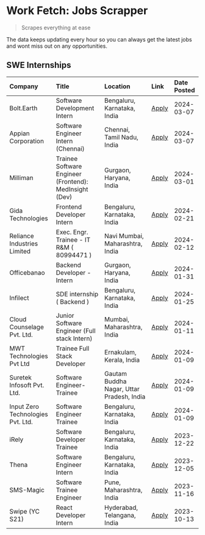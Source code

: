 # Work Fetch: Jobs Scrapper
> Scrapes everything at ease

The data keeps updating every hour so you can always get the latest jobs and wont miss out on any opportunities.

## SWE Internships
<!--START_SECTION:workfetch-->
| Company                           | Title                                                  | Location                                  | Link                                                                                                                                                                                                                                                                     | Date Posted   |
|:----------------------------------|:-------------------------------------------------------|:------------------------------------------|:-------------------------------------------------------------------------------------------------------------------------------------------------------------------------------------------------------------------------------------------------------------------------|:--------------|
| Bolt.Earth                        | Software Development Intern                            | Bengaluru, Karnataka, India               | [Apply](https://in.linkedin.com/jobs/view/software-development-intern-at-bolt-earth-3849437038?refId=mdVzu4022f0oKsRs%2FlUYbw%3D%3D&trackingId=WEw7Jjj52T%2Fsk4kAUKMexQ%3D%3D&position=10&pageNum=0&trk=public_jobs_jserp-result_search-card)                            | 2024-03-07    |
| Appian Corporation                | Software Engineer Intern (Chennai)                     | Chennai, Tamil Nadu, India                | [Apply](https://in.linkedin.com/jobs/view/software-engineer-intern-chennai-at-appian-corporation-3848335036?refId=mdVzu4022f0oKsRs%2FlUYbw%3D%3D&trackingId=xXxd%2F3aeoqxO%2B8HIYRE3Eg%3D%3D&position=17&pageNum=0&trk=public_jobs_jserp-result_search-card)             | 2024-03-07    |
| Milliman                          | Trainee Software Engineer (Frontend): MedInsight (Dev) | Gurgaon, Haryana, India                   | [Apply](https://in.linkedin.com/jobs/view/trainee-software-engineer-frontend-medinsight-dev-at-milliman-3792874280?refId=mdVzu4022f0oKsRs%2FlUYbw%3D%3D&trackingId=90ljaqMyvGNXlde2D4f53w%3D%3D&position=3&pageNum=0&trk=public_jobs_jserp-result_search-card)           | 2024-03-01    |
| Gida Technologies                 | Frontend Developer Intern                              | Bengaluru, Karnataka, India               | [Apply](https://in.linkedin.com/jobs/view/frontend-developer-intern-at-gida-technologies-3836040945?refId=mdVzu4022f0oKsRs%2FlUYbw%3D%3D&trackingId=%2Fu3SrrFe920Z9KLTxMp%2F0A%3D%3D&position=9&pageNum=0&trk=public_jobs_jserp-result_search-card)                      | 2024-02-21    |
| Reliance Industries Limited       | Exec. Engr. Trainee - IT R&M ( 80994471 )              | Navi Mumbai, Maharashtra, India           | [Apply](https://in.linkedin.com/jobs/view/exec-engr-trainee-it-r-m-80994471-at-reliance-industries-limited-3850269171?refId=mdVzu4022f0oKsRs%2FlUYbw%3D%3D&trackingId=WND1gffKshryR5Q1jwaFQQ%3D%3D&position=16&pageNum=0&trk=public_jobs_jserp-result_search-card)       | 2024-02-12    |
| Officebanao                       | Backend Developer - Intern                             | Gurgaon, Haryana, India                   | [Apply](https://in.linkedin.com/jobs/view/backend-developer-intern-at-officebanao-3814263731?refId=mdVzu4022f0oKsRs%2FlUYbw%3D%3D&trackingId=tiXGbexXDVd2UsEIpPSNww%3D%3D&position=18&pageNum=0&trk=public_jobs_jserp-result_search-card)                                | 2024-01-31    |
| Infilect                          | SDE internship ( Backend )                             | Bengaluru, Karnataka, India               | [Apply](https://in.linkedin.com/jobs/view/sde-internship-backend-at-infilect-3815120558?refId=mdVzu4022f0oKsRs%2FlUYbw%3D%3D&trackingId=nZFgrSkAncIgerEENpt5gg%3D%3D&position=19&pageNum=0&trk=public_jobs_jserp-result_search-card)                                     | 2024-01-25    |
| Cloud Counselage Pvt. Ltd.        | Junior Software Engineer (Full stack Intern)           | Mumbai, Maharashtra, India                | [Apply](https://in.linkedin.com/jobs/view/junior-software-engineer-full-stack-intern-at-cloud-counselage-pvt-ltd-3803132814?refId=mdVzu4022f0oKsRs%2FlUYbw%3D%3D&trackingId=I1qGg7DdLWRpgKSlZVLO9A%3D%3D&position=20&pageNum=0&trk=public_jobs_jserp-result_search-card) | 2024-01-11    |
| MWT Technologies Pvt Ltd          | Trainee Full Stack Developer                           | Ernakulam, Kerala, India                  | [Apply](https://in.linkedin.com/jobs/view/trainee-full-stack-developer-at-mwt-technologies-pvt-ltd-3800921715?refId=mdVzu4022f0oKsRs%2FlUYbw%3D%3D&trackingId=IvQo4KRuWsn8saOrm8FerA%3D%3D&position=4&pageNum=0&trk=public_jobs_jserp-result_search-card)                | 2024-01-09    |
| Suretek Infosoft Pvt. Ltd.        | Software Engineer-Trainee                              | Gautam Buddha Nagar, Uttar Pradesh, India | [Apply](https://in.linkedin.com/jobs/view/software-engineer-trainee-at-suretek-infosoft-pvt-ltd-3800934643?refId=mdVzu4022f0oKsRs%2FlUYbw%3D%3D&trackingId=t2Prip5XLepLAUO3ApkzcQ%3D%3D&position=14&pageNum=0&trk=public_jobs_jserp-result_search-card)                  | 2024-01-09    |
| Input Zero Technologies Pvt. Ltd. | Software Engineer Trainee                              | Bengaluru, Karnataka, India               | [Apply](https://in.linkedin.com/jobs/view/software-engineer-trainee-at-input-zero-technologies-pvt-ltd-3800927643?refId=mdVzu4022f0oKsRs%2FlUYbw%3D%3D&trackingId=imhygSL2tTTIZ0%2B0vgKpAg%3D%3D&position=24&pageNum=0&trk=public_jobs_jserp-result_search-card)         | 2024-01-09    |
| iRely                             | Software Developer Trainee                             | Bengaluru, Karnataka, India               | [Apply](https://in.linkedin.com/jobs/view/software-developer-trainee-at-irely-3801577534?refId=mdVzu4022f0oKsRs%2FlUYbw%3D%3D&trackingId=BgnfebIT9fEp3thnf5Vnrg%3D%3D&position=8&pageNum=0&trk=public_jobs_jserp-result_search-card)                                     | 2023-12-22    |
| Thena                             | Software Engineer Intern                               | Bengaluru, Karnataka, India               | [Apply](https://in.linkedin.com/jobs/view/software-engineer-intern-at-thena-3778731751?refId=mdVzu4022f0oKsRs%2FlUYbw%3D%3D&trackingId=dvgxVtVaRXbhN2%2B9afRbiw%3D%3D&position=11&pageNum=0&trk=public_jobs_jserp-result_search-card)                                    | 2023-12-05    |
| SMS-Magic                         | Software Trainee Engineer                              | Pune, Maharashtra, India                  | [Apply](https://in.linkedin.com/jobs/view/software-trainee-engineer-at-sms-magic-3761409781?refId=mdVzu4022f0oKsRs%2FlUYbw%3D%3D&trackingId=BNaYvUmd1NpP7%2BHgAlI7hw%3D%3D&position=22&pageNum=0&trk=public_jobs_jserp-result_search-card)                               | 2023-11-16    |
| Swipe (YC S21)                    | React Developer Intern                                 | Hyderabad, Telangana, India               | [Apply](https://in.linkedin.com/jobs/view/react-developer-intern-at-swipe-yc-s21-3737600089?refId=mdVzu4022f0oKsRs%2FlUYbw%3D%3D&trackingId=LIeS0kQS2QExx%2BcX8dhO0Q%3D%3D&position=12&pageNum=0&trk=public_jobs_jserp-result_search-card)                               | 2023-10-13    |
<!--END_SECTION:workfetch-->
